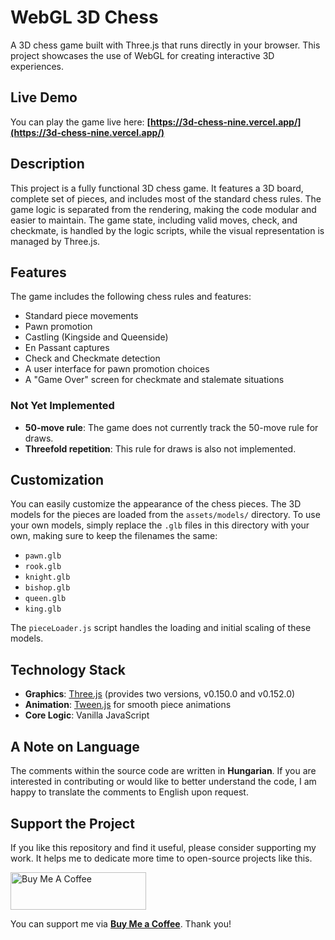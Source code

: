 # WebGL 3D Chess

A 3D chess game built with Three.js that runs directly in your browser. This project showcases the use of WebGL for creating interactive 3D experiences.

## Live Demo

You can play the game live here: **[https://3d-chess-nine.vercel.app/](https://3d-chess-nine.vercel.app/)**

## Description

This project is a fully functional 3D chess game. It features a 3D board, complete set of pieces, and includes most of the standard chess rules. The game logic is separated from the rendering, making the code modular and easier to maintain. The game state, including valid moves, check, and checkmate, is handled by the logic scripts, while the visual representation is managed by Three.js.

## Features

The game includes the following chess rules and features:
* Standard piece movements
* Pawn promotion
* Castling (Kingside and Queenside)
* En Passant captures
* Check and Checkmate detection
* A user interface for pawn promotion choices
* A "Game Over" screen for checkmate and stalemate situations

### Not Yet Implemented
* **50-move rule**: The game does not currently track the 50-move rule for draws.
* **Threefold repetition**: This rule for draws is also not implemented.

## Customization

You can easily customize the appearance of the chess pieces. The 3D models for the pieces are loaded from the `assets/models/` directory. To use your own models, simply replace the `.glb` files in this directory with your own, making sure to keep the filenames the same:
* `pawn.glb`
* `rook.glb`
* `knight.glb`
* `bishop.glb`
* `queen.glb`
* `king.glb`

The `pieceLoader.js` script handles the loading and initial scaling of these models.

## Technology Stack

* **Graphics**: [Three.js](https://threejs.org/) (provides two versions, v0.150.0 and v0.152.0)
* **Animation**: [Tween.js](https://github.com/tweenjs/tween.js/) for smooth piece animations
* **Core Logic**: Vanilla JavaScript

## A Note on Language

The comments within the source code are written in **Hungarian**. If you are interested in contributing or would like to better understand the code, I am happy to translate the comments to English upon request.

## Support the Project

If you like this repository and find it useful, please consider supporting my work. It helps me to dedicate more time to open-source projects like this.

<a href="https://buymeacoffee.com/csokosgeza" target="_blank"><img src="https://cdn.buymeacoffee.com/buttons/v2/default-yellow.png" alt="Buy Me A Coffee" style="height: 60px !important;width: 217px !important;" ></a>

You can support me via **[Buy Me a Coffee](https://buymeacoffee.com/csokosgeza)**. Thank you!
